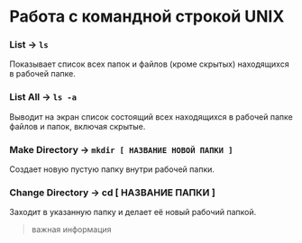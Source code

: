 # Работа с командной строкой UNIX

### List -> ```ls```
Показывает список всех папок и файлов (кроме скрытых) находящихся в рабочей папке.


### List All -> ```ls -a```
Выводит на экран список состоящий всех находящихся в рабочей папке файлов и папок, включая скрытые.


### Make Directory -> ```mkdir [ НАЗВАНИЕ НОВОЙ ПАПКИ ]```
Создает новую пустую папку внутри рабочей папки.

  
### Change Directory -> cd [ НАЗВАНИЕ ПАПКИ ] 
Заходит в указанную папку и делает её новый рабочий папкой.

> важная информация



